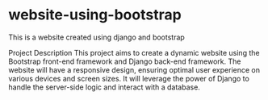# website-using-bootstrap
This is a website created using django and bootstrap

Project Description
This project aims to create a dynamic website using the Bootstrap front-end framework and Django back-end framework. The website will have a responsive design, ensuring optimal user experience on various devices and screen sizes. It will leverage the power of Django to handle the server-side logic and interact with a database.
